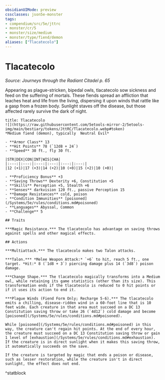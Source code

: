 ```yaml
---
obsidianUIMode: preview
cssclasses: json5e-monster
tags:
- compendium/src/5e/jttrc
- monster/cr/5
- monster/size/medium
- monster/type/fiend/demon
aliases: ["Tlacatecolo"]
---
```

# Tlacatecolo
*Source: Journeys through the Radiant Citadel p. 65*  

Appearing as plague-stricken, bipedal owls, tlacatecolo sow sickness and feed on the suffering of mortals. These fiends spread an affliction that leaches heat and life from the living, dispersing it upon winds that rattle like a gasp from a frozen body. Sunlight staves off the disease, but those affected rarely survive the dark of night.

```ad-statblock
title: Tlacatecolo
![](https://raw.githubusercontent.com/5etools-mirror-2/5etools-img/main/bestiary/tokens/JttRC/Tlacatecolo.webp#token)
*Medium fiend (demon), typically  Neutral Evil*

- **Armor Class** 13
- **Hit Points** 78 (`12d8 + 24`)
- **Speed** 30 ft., fly 30 ft.

|STR|DEX|CON|INT|WIS|CHA|
|:---:|:---:|:---:|:---:|:---:|:---:|
|12 (+1)|17 (+3)|14 (+2)|10 (+0)|15 (+2)|10 (+0)|

- **Proficiency Bonus** +3
- **Saving Throws** Dexterity +6, Constitution +5
- **Skills** Perception +5, Stealth +6
- **Senses** darkvision 120 ft., passive Perception 15
- **Damage Resistances** cold, poison
- **Condition Immunities** [poisoned](/Systems/5e/rules/conditions.md#poisoned)
- **Languages** Abyssal, Common
- **Challenge** 5

## Traits

***Magic Resistance.*** The tlacatecolo has advantage on saving throws against spells and other magical effects.

## Actions

***Multiattack.*** The tlacatecolo makes two Talon attacks.

***Talon.*** *Melee Weapon Attack:* `+6` to hit, reach 5 ft., one target. *Hit:* 8 (`1d8 + 3`) piercing damage plus 14 (`3d8`) poison damage.

***Change Shape.*** The tlacatecolo magically transforms into a Medium owl, while retaining its game statistics (other than its size). This transformation ends if the tlacatecolo is reduced to 0 hit points or if it uses its action to end it.

***Plague Winds (Fiend Form Only; Recharge 5-6).*** The tlacatecolo emits a chilling, disease-ridden wind in a 60-foot line that is 10 feet wide. Each creature in that area must succeed on a DC 13 Constitution saving throw or take 26 (`4d12`) cold damage and become [poisoned](/Systems/5e/rules/conditions.md#poisoned).

While [poisoned](/Systems/5e/rules/conditions.md#poisoned) in this way, the creature can't regain hit points. At the end of every hour, the creature must succeed on a DC 13 Constitution saving throw or gain 1 level of [exhaustion](/Systems/5e/rules/conditions.md#exhaustion). If the creature is in direct sunlight when it makes this saving throw, it automatically succeeds on the save.

If the creature is targeted by magic that ends a poison or disease, such as lesser restoration, while the creature isn't in direct sunlight, the effect does not end.
```
^statblock